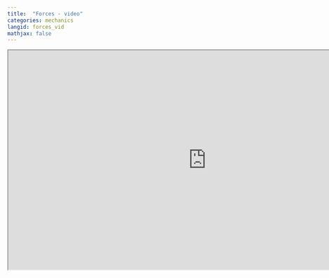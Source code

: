 ```yaml
---
title:  "Forces - video"
categories: mechanics
langid: forces_vid
mathjax: false
---
```


<iframe width="900" height="500"
	src="https://www.youtube.com/embed/x4aJvNA-2ZU?rel=0">
</iframe>

